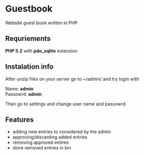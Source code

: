 # Guestbook
Website guest book written in PHP

## Requriements
**PHP 5.2** with **pdo_sqlite** extension

## Instalation info
After unzip files on your server go to ~/admin/ and try login with 

Name: **admin**  
Passowrd: **admin**

Then go to settings and change user name and passowrd.

## Features
- adding new entries to considered by the admin
- approving/discarding added entries
- removing approved entires
- store removed entries in bin
